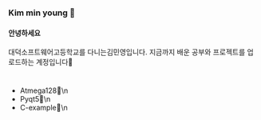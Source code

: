 ### Kim min young 👋

#### 안녕하세요
대덕소프트웨어고등학교를 다니는김민영입니다. 
지금까지 배운 공부와 프로젝트를 업로드하는 계정입니다🌹

# <Repositories>
- Atmega128💓\n
- Pyqt5🧡\n
- C-example💚\n


